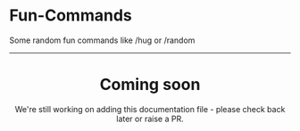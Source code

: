 # Fun-Commands

Some random fun commands like /hug or /random

---

<center><h1>Coming soon</h1></center>
<center>We're still working on adding this documentation file - please check back later or raise a PR.</center>